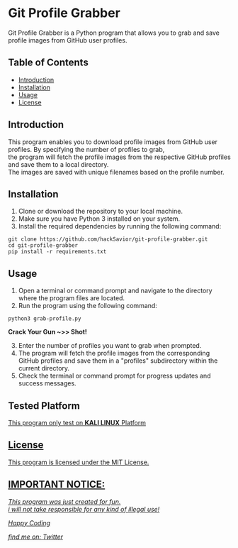 # Git Profile Grabber

Git Profile Grabber is a Python program that allows you to grab and save profile images from GitHub user profiles.

## Table of Contents
- [Introduction](#introduction)
- [Installation](#installation)
- [Usage](#usage)
- [License](#license)

## Introduction
This program enables you to download profile images from GitHub user profiles. By specifying the number of profiles to grab, <br>the program will fetch the profile images from the respective GitHub profiles and save them to a local directory. <br>The images are saved with unique filenames based on the profile number.

## Installation
1. Clone or download the repository to your local machine.
2. Make sure you have Python 3 installed on your system.
3. Install the required dependencies by running the following command:

```
git clone https://github.com/hackSavior/git-profile-grabber.git
cd git-profile-grabber
pip install -r requirements.txt

```


## Usage
1. Open a terminal or command prompt and navigate to the directory where the program files are located.
2. Run the program using the following command:
```
python3 grab-profile.py

```
<b>Crack Your Gun ~>> Shot!</b>


3. Enter the number of profiles you want to grab when prompted.
4. The program will fetch the profile images from the corresponding GitHub profiles and save them in a "profiles" subdirectory within the current directory.
5. Check the terminal or command prompt for progress updates and success messages.

## Tested Platform
<u>This program only test on <b>KALI LINUX</b> Platform

## License
This program is licensed under the [MIT License](LICENSE).

## IMPORTANT NOTICE:
<i>This program was just created for fun.<br>i will not take responsible for any kind of illegal use!

Happy Coding

find me on:
<a href="https://twitter.com/hacksavior" target="blank"> Twitter </a>


